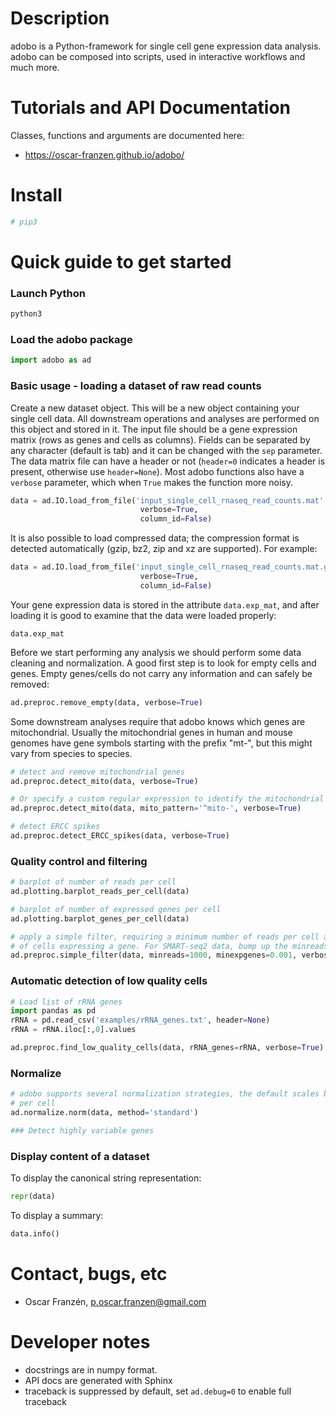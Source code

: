 # Description
adobo is a Python-framework for single cell gene expression data analysis. adobo can be composed into scripts, used in interactive workflows and much more.

# Tutorials and API Documentation
Classes, functions and arguments are documented here:
* https://oscar-franzen.github.io/adobo/

# Install
```bash
# pip3
```

# Quick guide to get started
### Launch Python
```bash
python3
```

### Load the adobo package
```python
import adobo as ad
```

### Basic usage - loading a dataset of raw read counts
Create a new dataset object. This will be a new object containing your single cell data. All downstream operations and analyses are performed on this object and stored in it. The input file should be a gene expression matrix (rows as genes and cells as columns). Fields can be separated by any character (default is tab) and it can be changed with the `sep` parameter. The data matrix file can have a header or not (`header=0` indicates a header is present, otherwise use `header=None`). Most adobo functions also have a `verbose` parameter, which when `True` makes the function more noisy.
```python
data = ad.IO.load_from_file('input_single_cell_rnaseq_read_counts.mat',
                             verbose=True,
                             column_id=False)
```

It is also possible to load compressed data; the compression format is detected automatically (gzip, bz2, zip and xz are supported). For example:
```python
data = ad.IO.load_from_file('input_single_cell_rnaseq_read_counts.mat.gz',
                             verbose=True,
                             column_id=False)
```

Your gene expression data is stored in the attribute `data.exp_mat`, and after loading it is good to examine that the data were loaded properly:

```
data.exp_mat
```

Before we start performing any analysis we should perform some data cleaning and normalization. A good first step is to look for empty cells and genes. Empty genes/cells do not carry any information and can safely be removed:
```python
ad.preproc.remove_empty(data, verbose=True)
```

Some downstream analyses require that adobo knows which genes are mitochondrial. Usually the mitochondrial genes in human and mouse genomes have gene symbols starting with the prefix "mt-", but this might vary from species to species.
```python
# detect and remove mitochondrial genes
ad.preproc.detect_mito(data, verbose=True)

# Or specify a custom regular expression to identify the mitochondrial genes:
ad.preproc.detect_mito(data, mito_pattern='^mito-', verbose=True)

```
```python
# detect ERCC spikes
ad.preproc.detect_ERCC_spikes(data, verbose=True)
```

### Quality control and filtering
```python
# barplot of number of reads per cell
ad.plotting.barplot_reads_per_cell(data)

# barplot of number of expressed genes per cell
ad.plotting.barplot_genes_per_cell(data)

# apply a simple filter, requiring a minimum number of reads per cell and a minimum number
# of cells expressing a gene. For SMART-seq2 data, bump up the minreads option.
ad.preproc.simple_filter(data, minreads=1000, minexpgenes=0.001, verbose=True)
```

### Automatic detection of low quality cells
```python
# Load list of rRNA genes
import pandas as pd
rRNA = pd.read_csv('examples/rRNA_genes.txt', header=None)
rRNA = rRNA.iloc[:,0].values

ad.preproc.find_low_quality_cells(data, rRNA_genes=rRNA, verbose=True)
```

### Normalize
```python
# adobo supports several normalization strategies, the default scales by total read depth
# per cell
ad.normalize.norm(data, method='standard')

### Detect highly variable genes
```

### Display content of a dataset
To display the canonical string representation:
```python
repr(data)
```
To display a summary:
```python
data.info()
```

# Contact, bugs, etc
* Oscar Franzén, <p.oscar.franzen@gmail.com>

# Developer notes
* docstrings are in numpy format.
* API docs are generated with Sphinx
* traceback is suppressed by default, set `ad.debug=0` to enable full traceback
